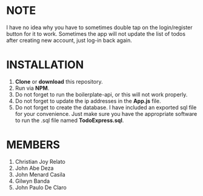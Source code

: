 # NOTE
I have no idea why you have to sometimes double tap on the login/register button for it to work. Sometimes the app will not update the list of todos after creating new account, just log-in back again.

# INSTALLATION
1. <b>Clone</b> or <b>download</b> this repository. 
2. Run via <b>NPM</b>. 
3. Do not forget to run the boilerplate-api, or this will not work properly. 
4. Do not forget to update the ip addresses in the <b>App.js</b> file.
5. Do not forget to create the database. I have included an exported sql file for your convenience. Just make sure you have the appropriate software to run the .sql file named <b>TodoExpress.sql</b>.

# MEMBERS
1. Christian Joy Relato
2. John Abe Deza
3. John Menard Casila
4. Gilwyn Banda
5. John Paulo De Claro
